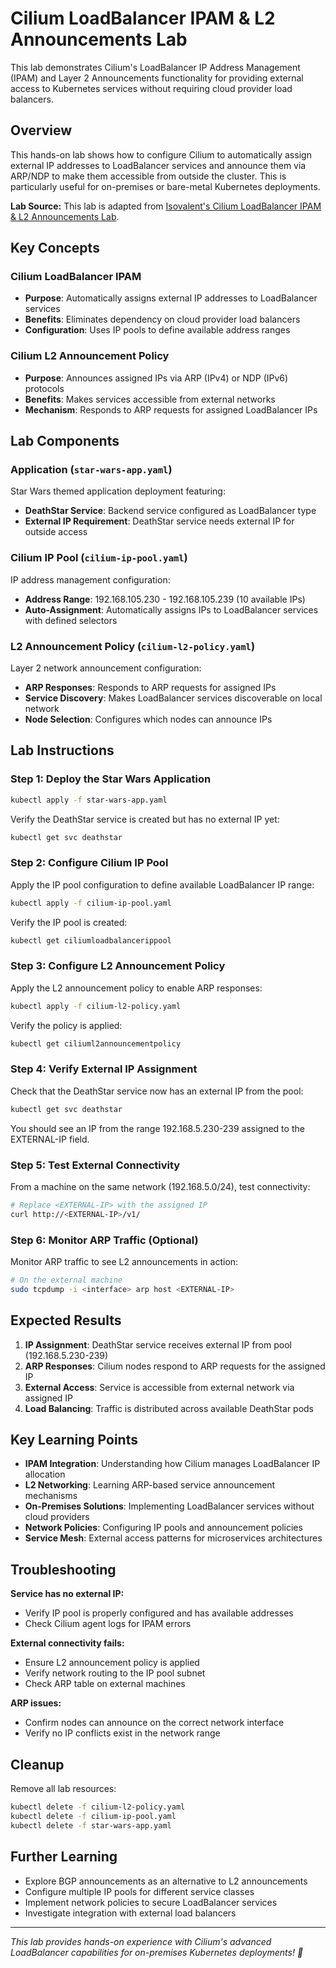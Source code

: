 # Cilium LoadBalancer IPAM & L2 Announcements Lab

This lab demonstrates Cilium's LoadBalancer IP Address Management (IPAM) and Layer 2 Announcements functionality for providing external access to Kubernetes services without requiring cloud provider load balancers.

## Overview

This hands-on lab shows how to configure Cilium to automatically assign external IP addresses to LoadBalancer services and announce them via ARP/NDP to make them accessible from outside the cluster. This is particularly useful for on-premises or bare-metal Kubernetes deployments.

**Lab Source:**
This lab is adapted from [Isovalent's Cilium LoadBalancer IPAM & L2 Announcements Lab](https://isovalent.com/labs/cilium-lb-ipam-l2-announcements/).

## Key Concepts

### Cilium LoadBalancer IPAM
- **Purpose**: Automatically assigns external IP addresses to LoadBalancer services
- **Benefits**: Eliminates dependency on cloud provider load balancers
- **Configuration**: Uses IP pools to define available address ranges

### Cilium L2 Announcement Policy  
- **Purpose**: Announces assigned IPs via ARP (IPv4) or NDP (IPv6) protocols
- **Benefits**: Makes services accessible from external networks
- **Mechanism**: Responds to ARP requests for assigned LoadBalancer IPs

## Lab Components

### Application (`star-wars-app.yaml`)
Star Wars themed application deployment featuring:
- **DeathStar Service**: Backend service configured as LoadBalancer type
- **External IP Requirement**: DeathStar service needs external IP for outside access

### Cilium IP Pool (`cilium-ip-pool.yaml`)
IP address management configuration:
- **Address Range**: 192.168.105.230 - 192.168.105.239 (10 available IPs)
- **Auto-Assignment**: Automatically assigns IPs to LoadBalancer services with defined selectors

### L2 Announcement Policy (`cilium-l2-policy.yaml`)
Layer 2 network announcement configuration:
- **ARP Responses**: Responds to ARP requests for assigned IPs
- **Service Discovery**: Makes LoadBalancer services discoverable on local network
- **Node Selection**: Configures which nodes can announce IPs

## Lab Instructions

### Step 1: Deploy the Star Wars Application

```bash
kubectl apply -f star-wars-app.yaml
```

Verify the DeathStar service is created but has no external IP yet:
```bash
kubectl get svc deathstar
```

### Step 2: Configure Cilium IP Pool

Apply the IP pool configuration to define available LoadBalancer IP range:
```bash
kubectl apply -f cilium-ip-pool.yaml
```

Verify the IP pool is created:
```bash
kubectl get ciliumloadbalancerippool
```

### Step 3: Configure L2 Announcement Policy

Apply the L2 announcement policy to enable ARP responses:
```bash
kubectl apply -f cilium-l2-policy.yaml
```

Verify the policy is applied:
```bash
kubectl get ciliuml2announcementpolicy
```

### Step 4: Verify External IP Assignment

Check that the DeathStar service now has an external IP from the pool:
```bash
kubectl get svc deathstar
```

You should see an IP from the range 192.168.5.230-239 assigned to the EXTERNAL-IP field.

### Step 5: Test External Connectivity

From a machine on the same network (192.168.5.0/24), test connectivity:
```bash
# Replace <EXTERNAL-IP> with the assigned IP
curl http://<EXTERNAL-IP>/v1/
```

### Step 6: Monitor ARP Traffic (Optional)

Monitor ARP traffic to see L2 announcements in action:
```bash
# On the external machine
sudo tcpdump -i <interface> arp host <EXTERNAL-IP>
```

## Expected Results

1. **IP Assignment**: DeathStar service receives external IP from pool (192.168.5.230-239)
2. **ARP Responses**: Cilium nodes respond to ARP requests for the assigned IP
3. **External Access**: Service is accessible from external network via assigned IP
4. **Load Balancing**: Traffic is distributed across available DeathStar pods

## Key Learning Points

- **IPAM Integration**: Understanding how Cilium manages LoadBalancer IP allocation
- **L2 Networking**: Learning ARP-based service announcement mechanisms  
- **On-Premises Solutions**: Implementing LoadBalancer services without cloud providers
- **Network Policies**: Configuring IP pools and announcement policies
- **Service Mesh**: External access patterns for microservices architectures

## Troubleshooting

**Service has no external IP:**
- Verify IP pool is properly configured and has available addresses
- Check Cilium agent logs for IPAM errors

**External connectivity fails:**
- Ensure L2 announcement policy is applied
- Verify network routing to the IP pool subnet
- Check ARP table on external machines

**ARP issues:**
- Confirm nodes can announce on the correct network interface
- Verify no IP conflicts exist in the network range

## Cleanup

Remove all lab resources:
```bash
kubectl delete -f cilium-l2-policy.yaml
kubectl delete -f cilium-ip-pool.yaml  
kubectl delete -f star-wars-app.yaml
```

## Further Learning

- Explore BGP announcements as an alternative to L2 announcements
- Configure multiple IP pools for different service classes
- Implement network policies to secure LoadBalancer services
- Investigate integration with external load balancers

---
*This lab provides hands-on experience with Cilium's advanced LoadBalancer capabilities for on-premises Kubernetes deployments! 🚀*